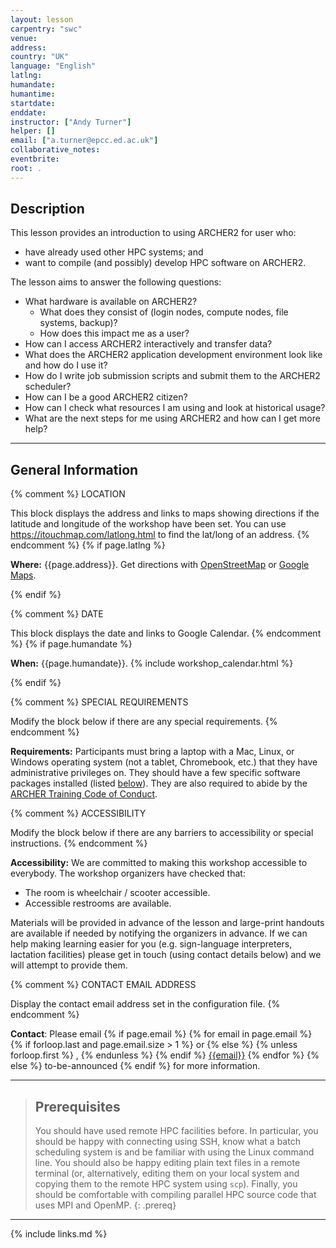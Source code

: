 ```yaml
---
layout: lesson
carpentry: "swc"
venue: 
address: 
country: "UK"
language: "English"
latlng: 
humandate: 
humantime: 
startdate: 
enddate: 
instructor: ["Andy Turner"]
helper: []
email: ["a.turner@epcc.ed.ac.uk"]
collaborative_notes: 
eventbrite: 
root: .
---
```


<h2>Description</h2>

This lesson provides an introduction to using ARCHER2 for user who:
  - have already used other HPC systems; and
  - want to compile (and possibly) develop HPC software on ARCHER2.

The lesson aims to answer the following questions:
  - What hardware is available on ARCHER2?
    + What does they consist of (login nodes, compute nodes, file systems, backup)?
    + How does this impact me as a user?
  - How can I access ARCHER2 interactively and transfer data?
  - What does the ARCHER2 application development environment look like and how do I use it?
  - How do I write job submission scripts and submit them to the ARCHER2 scheduler?
  - How can I be a good ARCHER2 citizen?
  - How can I check what resources I am using and look at historical usage?
  - What are the next steps for me using ARCHER2 and how can I get more help?

<hr/>

<h2 id="general">General Information</h2>

{% comment %}
  LOCATION

  This block displays the address and links to maps showing directions
  if the latitude and longitude of the workshop have been set.  You
  can use https://itouchmap.com/latlong.html to find the lat/long of an
  address.
{% endcomment %}
{% if page.latlng %}
<p id="where">
  <strong>Where:</strong>
  {{page.address}}.
  Get directions with
  <a href="//www.openstreetmap.org/?mlat={{page.latlng | replace:',','&mlon='}}&zoom=16">OpenStreetMap</a>
  or
  <a href="//maps.google.com/maps?q={{page.latlng}}">Google Maps</a>.
</p>
{% endif %}

{% comment %}
  DATE

  This block displays the date and links to Google Calendar.
{% endcomment %}
{% if page.humandate %}
<p id="when">
  <strong>When:</strong>
  {{page.humandate}}.
  {% include workshop_calendar.html %}
</p>
{% endif %}

{% comment %}
  SPECIAL REQUIREMENTS

  Modify the block below if there are any special requirements.
{% endcomment %}
<p id="requirements">
  <strong>Requirements:</strong> Participants must bring a laptop with a
  Mac, Linux, or Windows operating system (not a tablet, Chromebook, etc.) that they have administrative privileges
  on. They should have a few specific software packages installed (listed
  <a href="#setup">below</a>). They are also required to abide by the <a href="http://archer.ac.uk/training/code-of-conduct/index.php">ARCHER Training Code of Conduct</a>.
</p>

{% comment %}
  ACCESSIBILITY

  Modify the block below if there are any barriers to accessibility or
  special instructions.
{% endcomment %}
<p id="accessibility">
  <strong>Accessibility:</strong> We are committed to making this workshop
  accessible to everybody.
  The workshop organizers have checked that:
</p>
<ul>
  <li>The room is wheelchair / scooter accessible.</li>
  <li>Accessible restrooms are available.</li>
</ul>
<p>
  Materials will be provided in advance of the lesson and
  large-print handouts are available if needed by notifying the
  organizers in advance.  If we can help making learning easier for
  you (e.g. sign-language interpreters, lactation facilities) please
  get in touch (using contact details below) and we will
  attempt to provide them.
</p>

{% comment %}
  CONTACT EMAIL ADDRESS

  Display the contact email address set in the configuration file.
{% endcomment %}
<p id="contact">
  <strong>Contact</strong>:
  Please email
  {% if page.email %}
    {% for email in page.email %}
      {% if forloop.last and page.email.size > 1 %}
        or
      {% else %}
        {% unless forloop.first %}
        ,
        {% endunless %}
      {% endif %}
      <a href='mailto:{{email}}'>{{email}}</a>
    {% endfor %}
  {% else %}
    to-be-announced
  {% endif %}
  for more information.
</p>

<hr/>

> ## Prerequisites
> You should have used remote HPC facilities before. In particular, you should be happy with connecting
> using SSH, know what a batch scheduling system is and be familiar with using the Linux command line.
> You should also be happy editing plain text files in a remote terminal (or, alternatively, editing them
> on your local system and copying them to the remote HPC system using `scp`). Finally, you should be 
> comfortable with compiling parallel HPC source code that uses MPI and OpenMP.
{: .prereq}

<hr/>

{% include links.md %}

